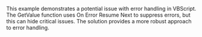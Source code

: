 This example demonstrates a potential issue with error handling in VBScript.  The GetValue function uses On Error Resume Next to suppress errors, but this can hide critical issues.  The solution provides a more robust approach to error handling.